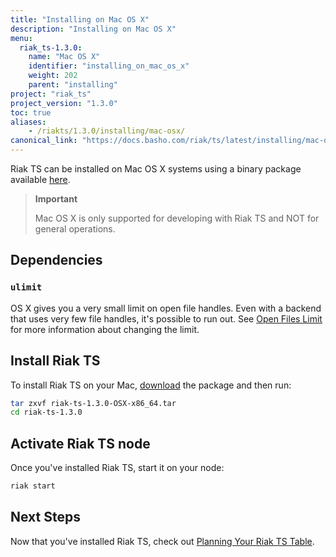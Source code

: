 ```yaml
---
title: "Installing on Mac OS X"
description: "Installing on Mac OS X"
menu:
  riak_ts-1.3.0:
    name: "Mac OS X"
    identifier: "installing_on_mac_os_x"
    weight: 202
    parent: "installing"
project: "riak_ts"
project_version: "1.3.0"
toc: true
aliases:
    - /riakts/1.3.0/installing/mac-osx/
canonical_link: "https://docs.basho.com/riak/ts/latest/installing/mac-osx"
---
```



[download]: ../../downloads/
[openfileslimit]: /riak/kv/2.1.4/using/performance/open-files-limit
[planning]: ../../using/planning

Riak TS can be installed on Mac OS X systems using a binary
package available [here][download].

>**Important**
>
>Mac OS X is only supported for developing with Riak TS and NOT for general operations.


## Dependencies

### `ulimit`

OS X gives you a very small limit on open file handles. Even with a
backend that uses very few file handles, it's possible to run out. See
[Open Files Limit][openfileslimit] for more information about changing the limit.


## Install Riak TS

To install Riak TS on your Mac, [download] the package and then run:

```bash
tar zxvf riak-ts-1.3.0-OSX-x86_64.tar
cd riak-ts-1.3.0
```


## Activate Riak TS node

Once you've installed Riak TS, start it on your node:

```bash
riak start
```


## Next Steps

Now that you've installed Riak TS, check out [Planning Your Riak TS Table][planning].